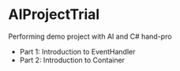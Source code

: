 # AIProjectTrial

Performing demo project with AI and C# hand-pro

- Part 1: Introduction to EventHandler
- Part 2: Introduction to Container
